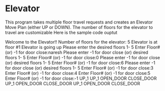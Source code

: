 # Elevator
This program takes multiple floor travel requests and creates an Elevator Move Plan (either UP or DOWN). The number of floors for the elevator to travel are customizable
Here is the sample code ouptut

Welcome to the Elevator!!
Number of floors for the elevator: 5
Elevator is at floor #1
Elevator is going up
Please enter the desired floors 1- 5
Enter Floor# (or) -1 for door close:naresh
Please enter -1 for door close (or) desired floors 1- 5
Enter Floor# (or) -1 for door close:0
Please enter -1 for door close (or) desired floors 1- 5
Enter Floor# (or) -1 for door close:6
Please enter -1 for door close (or) desired floors 1- 5
Enter Floor# (or) -1 for door close:3
Enter Floor# (or) -1 for door close:4
Enter Floor# (or) -1 for door close:5
Enter Floor# (or) -1 for door close:-1
UP_1
UP_1
OPEN_DOOR
CLOSE_DOOR
UP_1
OPEN_DOOR
CLOSE_DOOR
UP_1
OPEN_DOOR
CLOSE_DOOR
